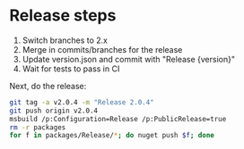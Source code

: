 # Release steps

1. Switch branches to 2.x
2. Merge in commits/branches for the release
3. Update version.json and commit with "Release {version}"
4. Wait for tests to pass in CI

Next, do the release:

```bash
git tag -a v2.0.4 -m "Release 2.0.4"
git push origin v2.0.4
msbuild /p:Configuration=Release /p:PublicRelease=true
rm -r packages
for f in packages/Release/*; do nuget push $f; done
```